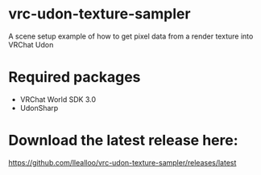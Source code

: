 # vrc-udon-texture-sampler
A scene setup example of how to get pixel data from a render texture into VRChat Udon

# Required packages
- VRChat World SDK 3.0
- UdonSharp

# Download the latest release here:
https://github.com/llealloo/vrc-udon-texture-sampler/releases/latest
